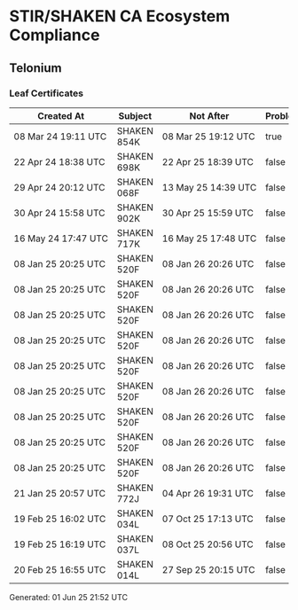 # STIR/SHAKEN CA Ecosystem Compliance

## Telonium

### Leaf Certificates

| Created At | Subject | Not After | Problems | Link |
|------------|---------|-----------|----------|------|
| 08&#160;Mar&#160;24&#160;19:11&#160;UTC | SHAKEN 854K | 08&#160;Mar&#160;25&#160;19:12&#160;UTC | true | [view](../CERTS/bfea21afc2db20c52f74b16c054d12ff6e839acc8b18401aced0154ef7e03750/README.md) |
| 22&#160;Apr&#160;24&#160;18:38&#160;UTC | SHAKEN 698K | 22&#160;Apr&#160;25&#160;18:39&#160;UTC | false | [view](../CERTS/745f739166e82d8e3974488040c8ec3c25e05bfa3f02f8f6f631ad8580256f5b/README.md) |
| 29&#160;Apr&#160;24&#160;20:12&#160;UTC | SHAKEN 068F | 13&#160;May&#160;25&#160;14:39&#160;UTC | false | [view](../CERTS/eee2ec6759c97acc7c9d2045d34086fdb6dd09ec3f8102fd94215a776843e8ed/README.md) |
| 30&#160;Apr&#160;24&#160;15:58&#160;UTC | SHAKEN 902K | 30&#160;Apr&#160;25&#160;15:59&#160;UTC | false | [view](../CERTS/de7f61878b7336e75166e84320fcbb0ebce13837c032a691680c71d71ac933f0/README.md) |
| 16&#160;May&#160;24&#160;17:47&#160;UTC | SHAKEN 717K | 16&#160;May&#160;25&#160;17:48&#160;UTC | false | [view](../CERTS/7c42ce4c5ca7abecab9fee2a7351734fd373a38d3725ce6bf72114885d21b57b/README.md) |
| 08&#160;Jan&#160;25&#160;20:25&#160;UTC | SHAKEN 520F | 08&#160;Jan&#160;26&#160;20:26&#160;UTC | false | [view](../CERTS/057554502eb6a8d0e6dd41a4a51c1e149459d48e646dafa43a961bc4e1eeae24/README.md) |
| 08&#160;Jan&#160;25&#160;20:25&#160;UTC | SHAKEN 520F | 08&#160;Jan&#160;26&#160;20:26&#160;UTC | false | [view](../CERTS/057554502eb6a8d0e6dd41a4a51c1e149459d48e646dafa43a961bc4e1eeae24/README.md) |
| 08&#160;Jan&#160;25&#160;20:25&#160;UTC | SHAKEN 520F | 08&#160;Jan&#160;26&#160;20:26&#160;UTC | false | [view](../CERTS/057554502eb6a8d0e6dd41a4a51c1e149459d48e646dafa43a961bc4e1eeae24/README.md) |
| 08&#160;Jan&#160;25&#160;20:25&#160;UTC | SHAKEN 520F | 08&#160;Jan&#160;26&#160;20:26&#160;UTC | false | [view](../CERTS/057554502eb6a8d0e6dd41a4a51c1e149459d48e646dafa43a961bc4e1eeae24/README.md) |
| 08&#160;Jan&#160;25&#160;20:25&#160;UTC | SHAKEN 520F | 08&#160;Jan&#160;26&#160;20:26&#160;UTC | false | [view](../CERTS/057554502eb6a8d0e6dd41a4a51c1e149459d48e646dafa43a961bc4e1eeae24/README.md) |
| 08&#160;Jan&#160;25&#160;20:25&#160;UTC | SHAKEN 520F | 08&#160;Jan&#160;26&#160;20:26&#160;UTC | false | [view](../CERTS/057554502eb6a8d0e6dd41a4a51c1e149459d48e646dafa43a961bc4e1eeae24/README.md) |
| 08&#160;Jan&#160;25&#160;20:25&#160;UTC | SHAKEN 520F | 08&#160;Jan&#160;26&#160;20:26&#160;UTC | false | [view](../CERTS/057554502eb6a8d0e6dd41a4a51c1e149459d48e646dafa43a961bc4e1eeae24/README.md) |
| 08&#160;Jan&#160;25&#160;20:25&#160;UTC | SHAKEN 520F | 08&#160;Jan&#160;26&#160;20:26&#160;UTC | false | [view](../CERTS/057554502eb6a8d0e6dd41a4a51c1e149459d48e646dafa43a961bc4e1eeae24/README.md) |
| 08&#160;Jan&#160;25&#160;20:25&#160;UTC | SHAKEN 520F | 08&#160;Jan&#160;26&#160;20:26&#160;UTC | false | [view](../CERTS/057554502eb6a8d0e6dd41a4a51c1e149459d48e646dafa43a961bc4e1eeae24/README.md) |
| 21&#160;Jan&#160;25&#160;20:57&#160;UTC | SHAKEN 772J | 04&#160;Apr&#160;26&#160;19:31&#160;UTC | false | [view](../CERTS/701b836f7ac8a52b75b394f23dedf984b6b7ea747f25dcfcf439fbfd3f794b97/README.md) |
| 19&#160;Feb&#160;25&#160;16:02&#160;UTC | SHAKEN 034L | 07&#160;Oct&#160;25&#160;17:13&#160;UTC | false | [view](../CERTS/10d385f563843e1536adb4a1426ac3c1ec323359c2d9ec2475f10ec9901420ca/README.md) |
| 19&#160;Feb&#160;25&#160;16:19&#160;UTC | SHAKEN 037L | 08&#160;Oct&#160;25&#160;20:56&#160;UTC | false | [view](../CERTS/2118f6710c44b0249c1cc49d3f81179265f02300455e68ef227215036dd87d91/README.md) |
| 20&#160;Feb&#160;25&#160;16:55&#160;UTC | SHAKEN 014L | 27&#160;Sep&#160;25&#160;20:15&#160;UTC | false | [view](../CERTS/62d31253cf6851ade341783eb31b8d6e901e11e100f81795935d22a43a84fe95/README.md) |


Generated: 01 Jun 25 21:52 UTC
